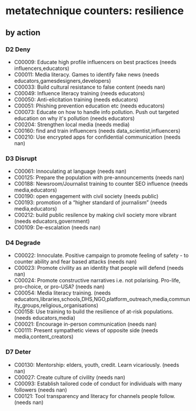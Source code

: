 # metatechnique counters: resilience

## by action


### D2 Deny
* C00009: Educate high profile influencers on best practices (needs influencers,educators)
* C00011: Media literacy. Games to identify fake news (needs educators,gamesdesigners,developers)
* C00033: Build cultural resistance to false content (needs nan)
* C00049: Influence literacy training (needs educators)
* C00050: Anti-elicitation training (needs educators)
* C00051: Phishing prevention education etc (needs educators)
* C00073: Educate on how to handle info pollution. Push out targeted education on why it's pollution (needs educators)
* C00204: Strengthen local media (needs media)
* C00160: find and train influencers (needs data_scientist,influencers)
* C00210: Use encrypted apps for confidential communication (needs nan)

### D3 Disrupt
* C00061: Innoculating at language (needs nan)
* C00125: Prepare the population with pre-announcements (needs nan)
* C00188: Newsroom/Journalist training to counter SEO influence (needs media,educators)
* C00190: open engagement with civil society (needs public)
* C00193: promotion of a “higher standard of journalism” (needs media,educators)
* C00212: build public resilence by making civil society more vibrant (needs educators,government)
* C00109: De-escalation (needs nan)

### D4 Degrade
* C00022: Innoculate. Positive campaign to promote feeling of safety - to counter ability and fear based attacks (needs nan)
* C00023: Promote civility as an identity that people will defend (needs nan)
* C00024: Promote constructive narratives i.e. not polarising.  Pro-life, pro-choice, or pro-USA? (needs nan)
* C00054: Media literacy training.  (needs educators,libraries,schools,DHS,NGO,platform_outreach,media,community_groups,religious_organisations)
* C00158: Use training to build the resilience of at-risk populations. (needs educators,media)
* C00021: Encourage in-person communication (needs nan)
* C00111: Present sympathetic views of opposite side (needs media,content_creators)

### D7 Deter
* C00130: Mentorship: elders, youth, credit. Learn vicariously. (needs nan)
* C00027: Create culture of civility (needs nan)
* C00093: Establish tailored code of conduct for individuals with many followers (needs nan)
* C00121: Tool transparency and literacy for channels people follow.  (needs nan)
